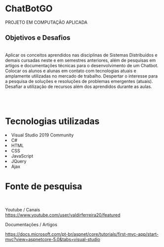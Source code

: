 # ChatBotGO
PROJETO EM COMPUTAÇÃO APLICADA


<h2>Objetivos e Desafios</h2> <br>
Aplicar os conceitos aprendidos nas disciplinas de Sistemas Distribuídos e demais cursadas neste e em semestres anteriores, além de pesquisas em artigos e documentações técnicas para o desenvolvimento de um Chatbot.
Colocar os alunos e alunas em contato com tecnologias atuais e amplamente utilizadas no mercado de trabalho.
Despertar o interesse para a pesquisa de soluções e resoluções de problemas emergentes (atuais).
Desafiar a utilização de recursos além dos aprendidos durante as aulas.


<br><br>

# Tecnologias utilizadas

<li>Visual Studio 2019 Community</li>
<li>C#</li>
<li>HTML</li>
<li>CSS</li>
<li>JavaScript</li>
<li>JQuery</li>
<li>Ajax</li>

# Fonte de pesquisa
<br>

Youtube / Canais <br>
https://www.youtube.com/user/valdirferreira20/featured

Documentações / Artigos

https://docs.microsoft.com/pt-br/aspnet/core/tutorials/first-mvc-app/start-mvc?view=aspnetcore-5.0&tabs=visual-studio

